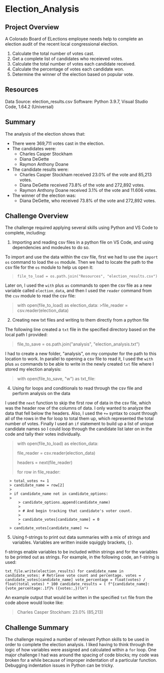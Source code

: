 # Election_Analysis

## Project Overview
A Colorado Board of ELections employee needs help to complete an election audit of the recent local congressional election.

1. Calculate the total number of votes cast.
2. Get a complete list of candidates who receieved votes.
3. Calculate the total number of votes each candidate received.
4. Calculate the percentage of votes each candidate won.
5. Determine the winner of the election based on popular vote.


## Resources
Data Source: election_results.csv
Software: Python 3.9.7, Visual Studio Code, 1.64.2 (Universal)

## Summary
The analysis of the election shows that:
- There were 369,711 votes cast in the election.
- The candidates were:
    - Charles Casper Stockham
    - Diana DeGette
    - Raymon Anthony Doane
- The candidate results were:
    - Charles Casper Stockham received 23.0% of the vote and 85,213 votes.
    - Diana DeGette received 73.8% of the vote and 272,892 votes.
    - Raymon Anthony Doane received 3.1% of the vote and 11.606 votes.
- The winner of the election was:
    - Diana DeGette, who received 73.8% of the vote and 272,892 votes.

## Challenge Overview
The challenge required applying several skills using Python and VS Code to complete, including:
1. Importing and reading csv files in a python file on VS Code, and using dependencies and modeules to do so.

To import and use the data within the csv file, first we had to use the `import os` command to load the `os` module. Then we had to locate the path to the csv file for the `os` module to help us open it:

> `file_to_load = os.path.join("Resources", "election_results.csv")` 

Later on, I used the `with` plus `as` commands to open the csv file as a new variable called `election_data`, and then I used the `reader` command from the `csv` module to read the csv file:

> with open(file_to_load) as election_data:
    >file_reader = csv.reader(election_data)

2. Creating new txt files and writing to them directly from a python file

The following line created a `txt` file in the specified directory based on the local path I provided:

> file_to_save = os.path.join("analysis", "election_analysis.txt")

I had to create a new folder, "analysis", on my computer for the path to this location to work. In parallel to opening a csv file to read it, I used the `with` plus `as` commands to be able to write in the newly created `txt` file where I stored my election analysis:

> with open(file_to_save, "w") as txt_file:

4. Using for loops and conditionals to read through the csv file and perform analysis on the data

I used the `next` function to skip the first row of data in the csv file, which was the header row of the columns of data. I only wanted to analyze the data that fell below the headers. Also, I used the `+=` syntax to count through all of the rows in the for loop to total them up, which represented the total number of votes. Finally I used an `if` statement to build up a list of unique candidate names so I could loop through the candidate list later on in the code and tally their votes individually. 

> with open(file_to_load) as election_data:
>
   > file_reader = csv.reader(election_data)
   > 
   > headers = next(file_reader)
   > 
   > for row in file_reader:
   > 
      > total_votes += 1
      > candidate_name = row[2]
      > 
      > if candidate_name not in candidate_options:
      > 
          > candidate_options.append(candidate_name)
          > 
          > # And begin tracking that candidate's voter count.
          > 
          > candidate_votes[candidate_name] = 0
          > 
      > candidate_votes[candidate_name] += 

5. Using f-strings to print out data summaries with a mix of strings and variables. Variables are written inside squiggly brackets, `{}`.

f-strings enable variables to be included within strings and for the variables to be printed out as strings. For example, in the following code, an f-string is used: 

``txt_file.write(election_results)
    for candidate_name in candidate_votes:
        # Retrieve vote count and percentage.
        votes = candidate_votes[candidate_name]
        vote_percentage = float(votes) / float(total_votes) * 100
        candidate_results = (
            f"{candidate_name}: {vote_percentage:.1f}% ({votes:,})\n")``
            
An example output that would be written in the specified `txt` file from the code above would looke like:

>Charles Casper Stockham: 23.0% (85,213)


## Challenge Summary

The challenge required a number of relevant Python skills to be used in order to complete the election analysis. I liked having to think through the logic of how variables were assigned and calculated within a `for` loop. One major challenge I had was around the spacing of code blocks; my code was broken for a while because of improper indentation of a particular function. Debugging indentation issues in Python can be tricky. 

